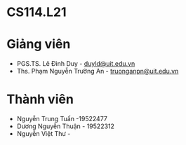 # CS114.L21
# Giảng viên
- PGS.TS. Lê Đình Duy - duyld@uit.edu.vn
- Ths. Phạm Nguyễn Trường An - truonganpn@uit.edu.vn
# Thành viên
- Nguyễn Trung Tuấn -19522477
- Dương Nguyễn Thuận - 19522312
- Nguyễn Việt Thư - 
